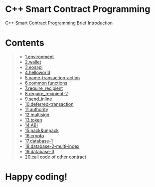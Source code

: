 # C++ Smart Contract Programming

[C++ Smart Contract Programming Brief Introduction](https://youtu.be/cryCJU-uIy0)


# Contents

> - [1.environment](https://uuosio.github.io/cplusplus-smart-contract-programming/01.environment.html)
> - [2.wallet](https://uuosio.github.io/cplusplus-smart-contract-programming/02.wallet.html)
> - [3.eosapi](https://uuosio.github.io/cplusplus-smart-contract-programming/03.eosapi.html)
> - [4.helloworld](https://uuosio.github.io/cplusplus-smart-contract-programming/04.helloworld.html)
> - [5.name-transaction-action](https://uuosio.github.io/cplusplus-smart-contract-programming/05.name-transaction-action.html)
> - [6.common functions](https://uuosio.github.io/cplusplus-smart-contract-programming/06.common-functions.html)
> - [7.require_recipient](https://uuosio.github.io/cplusplus-smart-contract-programming/07.require_recipient.html)
> - [8.require_recipient-2](https://uuosio.github.io/cplusplus-smart-contract-programming/08.require_recipient-2.html)
> - [9.send_inline](https://uuosio.github.io/cplusplus-smart-contract-programming/09.send_inline.html)
> - [10.deferred-transaction](https://uuosio.github.io/cplusplus-smart-contract-programming/10.deffered_transanction.html)
> - [11.authority](https://uuosio.github.io/cplusplus-smart-contract-programming/11.authority.html)
> - [12.multisign](https://uuosio.github.io/cplusplus-smart-contract-programming/12.multi-sign.html)
> - [13.token](https://uuosio.github.io/cplusplus-smart-contract-programming/13.token.html)
> - [14.ABI](https://uuosio.github.io/cplusplus-smart-contract-programming/14.abi.html)
> - [15.pack&unpack](https://uuosio.github.io/cplusplus-smart-contract-programming/15.pack&unpack.html)
> - [16.crypto](https://uuosio.github.io/cplusplus-smart-contract-programming/16.crypto.html)
> - [17.database-1](https://uuosio.github.io/cplusplus-smart-contract-programming/17.database-1.html)
> - [18.database-2-multi-index](https://uuosio.github.io/cplusplus-smart-contract-programming/18.database-multiindex.html)
> - [19.database-3](https://uuosio.github.io/cplusplus-smart-contract-programming/19.database-3.html)
> - [20.call code of other contract](https://uuosio.github.io/cplusplus-smart-contract-programming/20.call-other-contract.html)

# Happy coding!